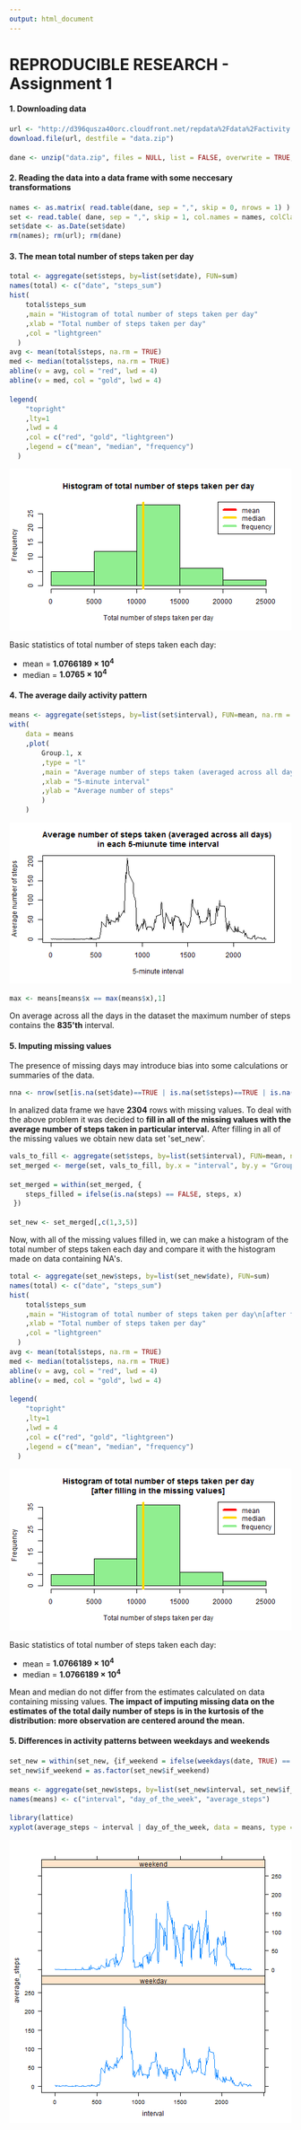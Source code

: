 ```yaml
---
output: html_document
---
```

REPRODUCIBLE RESEARCH - Assignment 1
===================================== 
 
#### 1. Downloading data

```r
url <- "http://d396qusza40orc.cloudfront.net/repdata%2Fdata%2Factivity.zip"
download.file(url, destfile = "data.zip")

dane <- unzip("data.zip", files = NULL, list = FALSE, overwrite = TRUE, junkpaths = FALSE, exdir = ".", unzip = "internal", setTimes = FALSE)
```
  
  
#### 2. Reading the data into a data frame with some neccesary transformations

```r
names <- as.matrix( read.table(dane, sep = ",", skip = 0, nrows = 1) )
set <- read.table( dane, sep = ",", skip = 1, col.names = names, colClasses = c("numeric", "character", "numeric") )
set$date <- as.Date(set$date)
rm(names); rm(url); rm(dane)
```
 
 
#### 3. The mean total number of steps taken per day       

```r
total <- aggregate(set$steps, by=list(set$date), FUN=sum)
names(total) <- c("date", "steps_sum")
hist(
    total$steps_sum
    ,main = "Histogram of total number of steps taken per day"
    ,xlab = "Total number of steps taken per day"
    ,col = "lightgreen"
  )
avg <- mean(total$steps, na.rm = TRUE)
med <- median(total$steps, na.rm = TRUE)
abline(v = avg, col = "red", lwd = 4)
abline(v = med, col = "gold", lwd = 4)

legend(
    "topright"
    ,lty=1
    ,lwd = 4
    ,col = c("red", "gold", "lightgreen")
    ,legend = c("mean", "median", "frequency")
  )
```

![plot of chunk total](figure/total-1.png) 
 
Basic statistics of total number of steps taken each day:  
  
- mean = **1.0766189 &times; 10<sup>4</sup>**  
- median = **1.0765 &times; 10<sup>4</sup>**  
 
 
#### 4. The average daily activity pattern

```r
means <- aggregate(set$steps, by=list(set$interval), FUN=mean, na.rm = TRUE)
with(
    data = means
    ,plot(
        Group.1, x
        ,type = "l"
        ,main = "Average number of steps taken (averaged across all days) \nin each 5-miunute time interval"
        ,xlab = "5-minute interval"
        ,ylab = "Average number of steps"
        )
    )
```

![plot of chunk daily_average](figure/daily_average-1.png) 

```r
max <- means[means$x == max(means$x),1]
```
 
On average across all the days in the dataset the maximum number of steps contains the **835'th** interval.  
  
#### 5. Imputing missing values

The presence of missing days may introduce bias into some calculations or summaries of the data. 


```r
nna <- nrow(set[is.na(set$date)==TRUE | is.na(set$steps)==TRUE | is.na(set$interval)==TRUE,])
```

In analized data frame we have **2304** rows with missing values. 
To deal with the above problem it was decided to **fill in all of the missing values with the average number of steps taken in particular interval.** After filling in all of the missing values we obtain new data set 'set_new'. 


```r
vals_to_fill <- aggregate(set$steps, by=list(set$interval), FUN=mean, na.rm = TRUE)
set_merged <- merge(set, vals_to_fill, by.x = "interval", by.y = "Group.1")

set_merged = within(set_merged, {
    steps_filled = ifelse(is.na(steps) == FALSE, steps, x)
 })

set_new <- set_merged[,c(1,3,5)]
```
Now, with all of the missing values filled in, we can make a histogram of the total number of steps taken each day and compare it with the histogram made on data containing NA's.


```r
total <- aggregate(set_new$steps, by=list(set_new$date), FUN=sum)
names(total) <- c("date", "steps_sum")
hist(
    total$steps_sum
    ,main = "Histogram of total number of steps taken per day\n[after filling in the missing values]"
    ,xlab = "Total number of steps taken per day"
    ,col = "lightgreen"
  )
avg <- mean(total$steps, na.rm = TRUE)
med <- median(total$steps, na.rm = TRUE)
abline(v = avg, col = "red", lwd = 4)
abline(v = med, col = "gold", lwd = 4)

legend(
    "topright"
    ,lty=1
    ,lwd = 4
    ,col = c("red", "gold", "lightgreen")
    ,legend = c("mean", "median", "frequency")
  )
```

![plot of chunk hist_filled](figure/hist_filled-1.png) 
  
Basic statistics of total number of steps taken each day:  
  
- mean = **1.0766189 &times; 10<sup>4</sup>**  
- median = **1.0766189 &times; 10<sup>4</sup>**  

Mean and median do not differ from the estimates calculated on data containing missing values. **The impact of imputing missing data on the estimates of the total daily number of steps is in the kurtosis of the distribution: more observation are centered around the mean.**

#### 5. Differences in activity patterns between weekdays and weekends


```r
set_new = within(set_new, {if_weekend = ifelse(weekdays(date, TRUE) == "So" | weekdays(date) == "N", "weekend", "weekday")})
set_new$if_weekend = as.factor(set_new$if_weekend)

means <- aggregate(set_new$steps, by=list(set_new$interval, set_new$if_weekend), FUN=mean, na.rm = TRUE)
names(means) <- c("interval", "day_of_the_week", "average_steps")

library(lattice)
xyplot(average_steps ~ interval | day_of_the_week, data = means, type = "l", layout = c(1, 2))
```

![plot of chunk weekdays](figure/weekdays-1.png) 
